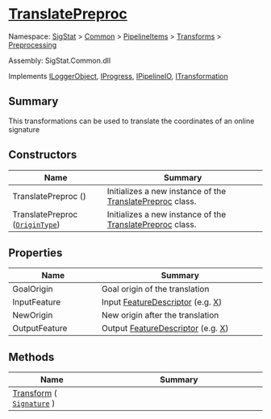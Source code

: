 # [TranslatePreproc](./TranslatePreproc.md)

Namespace: [SigStat]() > [Common](./../../../README.md) > [PipelineItems]() > [Transforms]() > [Preprocessing](./README.md)

Assembly: SigStat.Common.dll

Implements [ILoggerObject](./../../../ILoggerObject.md), [IProgress](./../../../Helpers/IProgress.md), [IPipelineIO](./../../../Pipeline/IPipelineIO.md), [ITransformation](./../../../ITransformation.md)

## Summary
This transformations can be used to translate the coordinates of an online signature

## Constructors

| Name<div><a href="#"><img width=225></a></div> | Summary<div><a href="#"><img width=525></a></div> | 
| --- | --- | 
| TranslatePreproc () | Initializes a new instance of the [TranslatePreproc](https://github.com/sigstat/sigstat/blob/develop/docs/md/SigStat/Common/PipelineItems/Transforms/Preprocessing/TranslatePreproc.md) class. | 
| TranslatePreproc ([`OriginType`](./OriginType.md)) | Initializes a new instance of the [TranslatePreproc](https://github.com/sigstat/sigstat/blob/develop/docs/md/SigStat/Common/PipelineItems/Transforms/Preprocessing/TranslatePreproc.md) class. | 


## Properties

| Name<div><a href="#"><img width=225></a></div> | Summary<div><a href="#"><img width=525></a></div> | 
| --- | --- | 
| GoalOrigin | Goal origin of the translation | 
| InputFeature | Input [FeatureDescriptor](https://github.com/sigstat/sigstat/blob/develop/docs/md/SigStat/Common/FeatureDescriptor.md) (e.g. [X](https://github.com/sigstat/sigstat/blob/develop/docs/md/SigStat/Common/Features.md)) | 
| NewOrigin | New origin after the translation | 
| OutputFeature | Output [FeatureDescriptor](https://github.com/sigstat/sigstat/blob/develop/docs/md/SigStat/Common/FeatureDescriptor.md) (e.g. [X](https://github.com/sigstat/sigstat/blob/develop/docs/md/SigStat/Common/Features.md)) | 


## Methods

| Name<div><a href="#"><img width=225></a></div> | Summary<div><a href="#"><img width=525></a></div> | 
| --- | --- | 
| [Transform](./Methods/TranslatePreproc--Transform.md) ( [`Signature`](./../../../Signature.md) ) |  | 


